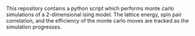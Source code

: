 This repository contains a python script which performs monte carlo simulations of a 2-dimensional ising model. The lattice energy, spin pair correlation, and the efficiency of the monte carlo moves are tracked as the simulation progresses.